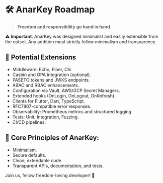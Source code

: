 # 🛠 AnarKey Roadmap

> **Freedom and responsibility go hand in hand.**

⚠️ **Important**: AnarKey was designed minimalist and easily extensible from the outset. Any addition must strictly follow minimalism and transparency.

## 🚀 Potential Extensions

- Middleware: Echo, Fiber, Chi.
- Casbin and OPA integration (optional).
- PASETO tokens and JWKS endpoints.
- ABAC and RBAC enhancements.
- Configuration via Vault, AWS/GCP Secret Managers.
- Extended hooks (OnLogin, OnLogout, OnRefresh).
- Clients for Flutter, Dart, TypeScript.
- RFC7807-compatible error responses.
- Observability: Prometheus metrics and structured logging.
- Tests: Unit, Integration, Fuzzing.
- CI/CD pipelines.

## 🎯 Core Principles of AnarKey:

- Minimalism.
- Secure defaults.
- Clean, extendable code.
- Transparent APIs, documentation, and tests.

Join us, fellow freedom-loving developer! 🏴